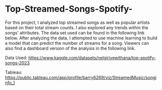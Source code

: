 # Top-Streamed-Songs-Spotify-

For this project, I analyzed top streamed songs as well as popular artists based on their total stream counts. I also explored any trends within the songs' attributes. The data set used can be found in the following link below. After analyzing the data, I attempted to use machine learning to build a model that can predict the number of streams for a song. Viewers can also find a dashboard version of the analysis in the following link.

Data Used: https://www.kaggle.com/datasets/nelgiriyewithana/top-spotify-songs-2023

Tableau: https://public.tableau.com/app/profile/barry6269/viz/StreamedMusic/songinfo_1
